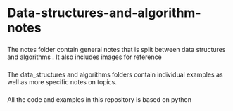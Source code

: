 # Data-structures-and-algorithm-notes
#####
The notes folder contain general notes that is split between data structures and algorithms . 
It also includes images for reference
#####
The data_structures and algorithms folders contain individual examples as well as more specific notes on topics. 
#####
All the code and examples in this repository is based on python

